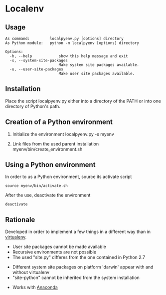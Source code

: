 Localenv
========

Usage
-----
    As command:         localpyenv.py [options] directory
    As Python module:   python -m localpyenv [options] directory

    Options:
      -h, --help            show this help message and exit
      -s, --system-site-packages
                            Make system site packages available.
      -u, --user-site-packages
                            Make user site packages available.
        

Installation
------------
Place the script localpyenv.py either into a directory of the PATH or into one directory of Python's path.

Creation of a Python environment
--------------------------------

1. Initialize the environment
    localpyenv.py -s myenv

2. Link files from the used parent installation
    myenv/bin/create_environment.sh

Using a Python environment
--------------------------

In order to us a Python environment, source its activate script

    source myenv/bin/activate.sh

After the use, deactivate the environment

    deactivate


Rationale
---------
Developed in order to implement a few things in a different way than in [virtualenv](http://www.virtualenv.org).

* User site packages cannot be made available
* Recursive environments are not possible
* The used "site.py" differes from the one contained in Python 2.7
 + Different system site packages on platform 'darwin' appear with and without virtualenv
 + "site-python" cannot be inherited from the system installation
* Works with [Anaconda](https://store.continuum.io/cshop/anaconda/)
